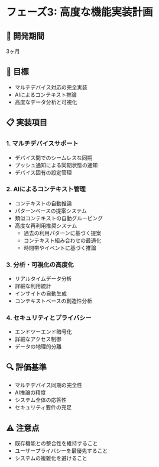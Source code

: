 # フェーズ3: 高度な機能実装計画

## 📅 開発期間
3ヶ月

## 🎯 目標
- マルチデバイス対応の完全実装
- AIによるコンテキスト推論
- 高度なデータ分析と可視化

## 📋 実装項目

### 1. マルチデバイスサポート
- デバイス間でのシームレスな同期
- プッシュ通知による同期状態の通知
- デバイス固有の設定管理

### 2. AIによるコンテキスト管理
- コンテキストの自動推論
- パターンベースの提案システム
- 類似コンテキストの自動グルーピング
- 高度な再利用推奨システム
  - 過去の利用パターンに基づく提案
  - コンテキスト組み合わせの最適化
  - 時間帯やイベントに基づく推論

### 3. 分析・可視化の高度化
- リアルタイムデータ分析
- 詳細な利用統計
- インサイトの自動生成
- コンテキストベースの創造性分析

### 4. セキュリティとプライバシー
- エンドツーエンド暗号化
- 詳細なアクセス制御
- データの地理的分離

## 🔍 評価基準
- マルチデバイス同期の完全性
- AI推論の精度
- システム全体の応答性
- セキュリティ要件の充足

## ⚠️ 注意点
- 既存機能との整合性を維持すること
- ユーザープライバシーを最優先すること
- システムの複雑化を避けること 